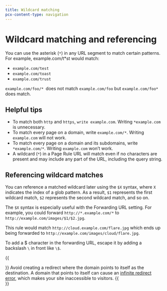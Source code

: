 ```yaml
---
title: Wildcard matching
pcx-content-type: navigation
---
```


# Wildcard matching and referencing

You can use the asterisk (`*`) in any URL segment to match certain patterns. For example,
example.com/t\*st would match:

- `example.com/test`
- `example.com/toast`
- `example.com/trust`

`example.com/foo/* `does not match `example.com/foo` but `example.com/foo*` does match.

## Helpful tips

- To match both `http` and `https`, `write example.com`. Writing `*example.com` is unnecessary.
- To match every page on a domain, write `example.com/*`. Writing `example.com` will not work.
- To match every page on a domain and its subdomains, write `*example.com/*`. Writing `example.com` won’t work.
- A wildcard (`*`) in a Page Rule URL will match even if no characters are present and may include any part of the URL, including the query string.

## Referencing wildcard matches

You can reference a matched wildcard later using the `$X` syntax, where `X` indicates the index of a glob pattern. As a result, `$1` represents the first wildcard match, `$2` represents the second wildcard match, and so on.

The `$X` syntax is especially useful with the Forwarding URL setting. For example, you could forward `http://*.example.com/*` to `http://example.com/images/$1/$2.jpg`.

This rule would match `http://cloud.example.com/flare.jpg` which ends up being forwarded to `http://example.com/images/cloud/flare.jpg`.

To add a $ character in the forwarding URL, escape it by adding a backslash `\` in front like `\$`.

{{<Aside type="warning" header="Warning">}}
Avoid creating a redirect where the domain points to itself as the destination. A domain that points to itself can cause an [infinite redirect error](https://support.cloudflare.com/hc/articles/115000219871#h_af6598f6-bc1c-4a4d-ac5f-538230a704b7), which makes your site inaccessible to visitors.
{{</Aside>}}
